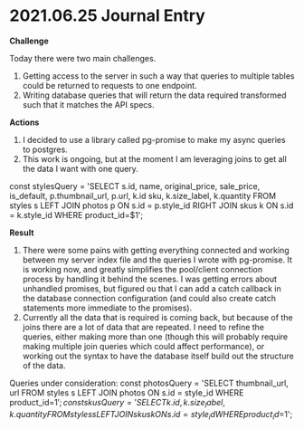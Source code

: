 # 2021.06.25 Journal Entry

**Challenge**

Today there were two main challenges.

1. Getting access to the server in such a way that queries to multiple tables could be returned to requests to one endpoint.
2. Writing database queries that will return the data required transformed such that it matches the API specs.


**Actions**

1. I decided to use a library called pg-promise to make my async queries to postgres.
2. This work is ongoing, but at the moment I am leveraging joins to get all the data I want with one query.

  const stylesQuery = 'SELECT s.id, name, original_price, sale_price, is_default, p.thumbnail_url, p.url, k.id sku, k.size_label, k.quantity FROM styles s LEFT JOIN photos p ON s.id = p.style_id RIGHT JOIN skus k ON s.id = k.style_id WHERE product_id=$1';


**Result**

1. There were some pains with getting everything connected and working between my server index file and the queries I wrote with pg-promise. It is working now, and greatly simplifies the pool/client connection process by handling it behind the scenes. I was getting errors about unhandled promises, but figured ou that I can add a catch callback in the database connection configuration (and could also create catch statements more immediate to the promises).
2. Currently all the data that is required is coming back, but because of the joins there are a lot of data that are repeated. I need to refine the queries, either making more than one (though this will probably require making multiple join queries which could affect performance), or working out the syntax to have the database itself build out the structure of the data.

Queries under consideration:
  const photosQuery = 'SELECT thumbnail_url, url FROM styles s LEFT JOIN photos ON s.id = style_id WHERE product_id=$1';
  const skusQuery = 'SELECT k.id, k.size_label, k.quantity FROM styles s LEFT JOIN skus k ON s.id = style_id WHERE product_id=$1';